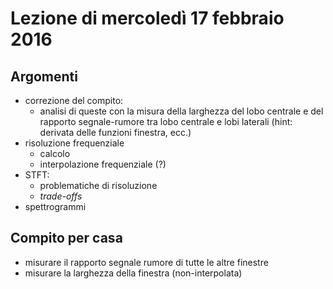 # Lezione di mercoledì 17 febbraio 2016

## Argomenti

* correzione del compito:
  * analisi di queste con la misura della larghezza del lobo centrale e del rapporto segnale-rumore tra lobo centrale e lobi laterali
    (hint: derivata delle funzioni finestra, ecc.)
* risoluzione frequenziale
  * calcolo
  * interpolazione frequenziale (?)
* STFT:
  * problematiche di risoluzione
  * *trade-offs*
* spettrogrammi

## Compito per casa

* misurare il rapporto segnale rumore di tutte le altre finestre
* misurare la larghezza della finestra (non-interpolata)
